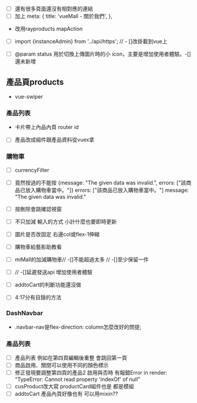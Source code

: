 
<!-- ====router頁面 -->
- [ ] 還有很多頁面還沒有相對應的連結
- [ ]  加上 meta: {
            title: 'vueMall - 關於我們',
          },
<!-- ======vuex==================== -->
* 改用rayproducts mapAction
<!-- =========================前台==================================================== -->
- [ ]  import {instanceAdmin} from '../api/https';
  //   - []改掛載到vue上

- [ ]
   @param status 用於切換上傳圖片時的小 icon，主要是增加使用者體驗。-[]還未新增

## 產品頁products
* vue-swiper
### 產品列表
* 卡片帶上內品內頁 router id
- [ ] 產品改成組件跟產品資料從vuex拿   
### 購物車
- [ ] currencyFilter
- [ ] 竟然按過的不能按 {message: "The given data was invalid.", errors: ["該商品已放入購物車當中。"]}
errors: ["該商品已放入購物車當中。"]
message: "The given data was invalid."
- [ ] 按刪除會跳確認視窗
- [ ] 不只加減 輸入的方式 小計什麼也要即時更新
- [ ] 圖片是否改固定 右邊col或flex-1伸縮
- [ ] 購物車給藝影助教看

- [ ] miMall的加減購物車// -[]不能超過太多 // -[]至少保留一件
- [ ] // -[]延遲發送api 增加使用者體驗
- [ ] addtoCart的判斷功能還沒做
- [ ] 4:17分有目錄的方法

<!-- =================後台================================================================== -->
### DashNavbar
* .navbar-nav是flex-direction: column怎麼改好的問提;

### 產品列表
- [ ] 產品列表 例如在第四頁編輯後重整 會跳回第一頁
- [ ] 商品啟用、關閉可以使用不同的顏色標示
- [ ] 修正發現要調整第四頁的產品2 啟用與否時 有報錯Error in render: "TypeError: Cannot read property 'indexOf' of null" 
- [ ] cusProduct改大寫 productCard組件也是 都是模組
- [ ] addtoCart 產品內頁好像也有 可以用mixin??